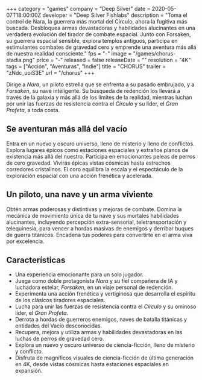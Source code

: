 +++
category = "games"
company = "Deep Silver"
date = 2020-05-07T18:00:00Z
developer = "Deep Silver Fishlabs"
description = "Toma el control de Nara, la guerrera más mortal del Círculo, ahora la fugitiva más buscada. Desbloquea armas devastadoras y habilidades alucinantes en una verdadera evolución del tirador de combate espacial. Junto con Forsaken, su guerrera espacial sensible, explora templos antiguos, participa en estimulantes combates de gravedad cero y emprende una aventura más allá de nuestra realidad consciente."
fps = "-"
image = "/games/chorus-stadia.png"
price = "-"
released = false
releaseDate = ""
resolution = "4K"
tags = ["Acción", "Aventuras", "Indie"]
title = "CHORUS"
trailer = "zNdc_uoiS3E"
url = "/chorus"
+++

Dirige a _Nara_, un piloto estrella que se enfrenta a su pasado embrujado, y a _Forsaken_, su nave inteligente. Su búsqueda de redención los llevará a través de la galaxia y más allá de los límites de la realidad, mientras luchan por unir las fuerzas de resistencia contra el _Círculo_ y su líder, el _Gran Profeta_, a toda costa.

## Se aventuran más allá del vacío

Entra en un nuevo y oscuro universo, lleno de misterio y lleno de conflictos. Explora lugares épicos como estaciones espaciales y extraños planos de existencia más allá del nuestro. Participa en emocionantes peleas de perros de cero gravedad. Vivirás épicas vistas cósmicas hasta estrechos corredores cristalinos. El coro equilibra la escala y el espectáculo de la exploración espacial con una acción frenética y acelerada.

## Un piloto, una nave y un arma viviente

Obtén armas poderosas y distintivas y mejoras de combate. Domina la mecánica de movimiento única de tu nave y sus mortales habilidades alucinantes, incluyendo percepción extra-sensorial, teletransportación y telequinesia, para vencer a hordas masivas de enemigos y derribar buques de guerra titánicos. Encadena tus poderes para convertirte en el arma viva por excelencia.

## Características

* Una experiencia emocionante para un solo jugador.
* Juega como doble protagonista _Nara_ y su fiel compañera de IA y luchadora estelar, _Forsaken_, en un viaje personal de redención.
* Experimenta una acción frenética y vertiginosa que desarrolla el espíritu de los clásicos tiradores espaciales.
* Lucha para unir las fuerzas de resistencia contra el _Círculo_ y su ominoso líder, el _Gran Profeta_.
* Derrota a hordas de guerreros enemigos, naves de batalla titánicas y entidades del Vacío desconocidas.
* Recupera, mejora y utiliza armas y habilidades devastadoras en las luchas de perros de gravedad cero.
* Explora un nuevo y oscuro universo de ciencia-ficción, lleno de misterio y conflicto.
* Disfruta de magníficos visuales de ciencia-ficción de última generación en 4K, desde vistas cósmicas hasta estaciones espaciales en expansión.



